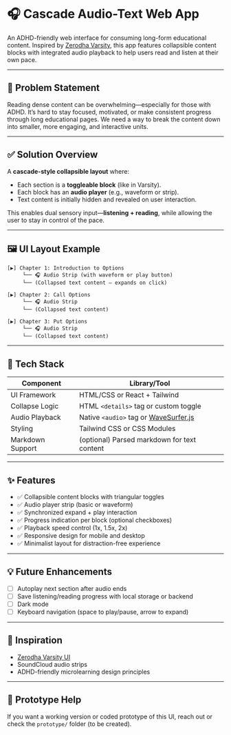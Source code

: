 
# 🎧 Cascade Audio-Text Web App

An ADHD-friendly web interface for consuming long-form educational content. Inspired by [Zerodha Varsity](https://zerodha.com/varsity/modules/), this app features collapsible content blocks with integrated audio playback to help users read and listen at their own pace.

---

## 🧠 Problem Statement

Reading dense content can be overwhelming—especially for those with ADHD. It’s hard to stay focused, motivated, or make consistent progress through long educational pages. We need a way to break the content down into smaller, more engaging, and interactive units.

---

## ✅ Solution Overview

A **cascade-style collapsible layout** where:
- Each section is a **toggleable block** (like in Varsity).
- Each block has an **audio player** (e.g., waveform or strip).
- Text content is initially hidden and revealed on user interaction.

This enables dual sensory input—**listening + reading**, while allowing the user to stay in control of the pace.

---

## 🖼️ UI Layout Example

```
[▶️] Chapter 1: Introduction to Options  
     └── 🎧 Audio Strip (with waveform or play button)  
     └── (Collapsed text content — expands on click)

[▶️] Chapter 2: Call Options  
     └── 🎧 Audio Strip  
     └── (Collapsed text content)

[▶️] Chapter 3: Put Options  
     └── 🎧 Audio Strip  
     └── (Collapsed text content)
```

---

## 🧱 Tech Stack

| Component       | Library/Tool              |
|----------------|---------------------------|
| UI Framework    | HTML/CSS or React + Tailwind |
| Collapse Logic  | HTML `<details>` tag or custom toggle |
| Audio Playback  | Native `<audio>` tag or [WaveSurfer.js](https://wavesurfer-js.org/) |
| Styling         | Tailwind CSS or CSS Modules |
| Markdown Support | (optional) Parsed markdown for text content |

---

## ✨ Features

- ✅ Collapsible content blocks with triangular toggles
- ✅ Audio player strip (basic or waveform)
- ✅ Synchronized expand + play interaction
- ✅ Progress indication per block (optional checkboxes)
- ✅ Playback speed control (1x, 1.5x, 2x)
- ✅ Responsive design for mobile and desktop
- ✅ Minimalist layout for distraction-free experience

---

## 💡 Future Enhancements

- [ ] Autoplay next section after audio ends
- [ ] Save listening/reading progress with local storage or backend
- [ ] Dark mode
- [ ] Keyboard navigation (space to play/pause, arrow to expand)

---

## 🔗 Inspiration

- [Zerodha Varsity UI](https://zerodha.com/varsity/modules/)
- SoundCloud audio strips
- ADHD-friendly microlearning design principles

---

## 🧪 Prototype Help

If you want a working version or coded prototype of this UI, reach out or check the `prototype/` folder (to be created).
